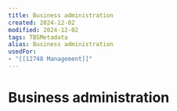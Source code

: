 ```yaml
---
title: Business administration
created: 2024-12-02
modified: 2024-12-02
tags: TBSMetadata
alias: Business administration
usedFor:
- "[[12748 Management]]"
---
```

# Business administration
